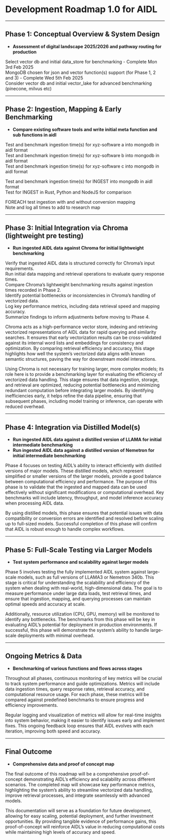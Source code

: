 # Development Roadmap 1.0 for AIDL

---

## Phase 1: Conceptual Overview & System Design

- **Assessment of digital landscape 2025/2026 and pathway routing for production** 

Select vector db and initial data_store for benchmarking - Complete Mon 3rd Feb 2025  
MongoDB chosen for json and vector function(s) support (for Phase 1, 2 and 3) - Complete Wed 5th Feb 2025  
Consider vector db and initial vector_lake for advanced benchmarking (pinecone, milvus etc)  

---

## Phase 2: Ingestion, Mapping & Early Benchmarking

- **Compare existing software tools and write initial meta function and sub functions in aidl** 

Test and benchmark ingestion time(s) for xyz-software a into mongodb in aidl format  
Test and benchmark ingestion time(s) for xyz-software b into mongodb in aidl format  
Test and benchmark ingestion time(s) for xyz-software c into mongodb in aidl format  <br>

Test and benchmark ingestion time(s) for INGEST into mongodb in aidl format  
Test for INGEST in Rust, Python and NodeJS for comparison  <br>

FOREACH test ingestion with and without conversion mapping  
Note and log all times to add to research map  

---

## Phase 3: Initial Integration via Chroma (lightweight pre testing)

- **Run ingested AIDL data against Chroma for initial lightweight benchmarking** 

Verify that ingested AIDL data is structured correctly for Chroma’s input requirements.  
Run initial data mapping and retrieval operations to evaluate query response times.  
Compare Chroma’s lightweight benchmarking results against ingestion times recorded in Phase 2.  
Identify potential bottlenecks or inconsistencies in Chroma’s handling of vectorized data.  
Log key performance metrics, including data retrieval speed and mapping accuracy.  
Summarize findings to inform adjustments before moving to Phase 4.  

Chroma acts as a high-performance vector store, indexing and retrieving vectorized representations of AIDL data for rapid querying and similarity searches. It ensures that early vectorization results can be cross-validated against its internal word lists and embeddings for consistency and optimization. By comparing retrieval efficiency and accuracy, this stage highlights how well the system’s vectorized data aligns with known semantic structures, paving the way for downstream model interactions.

Using Chroma is not necessary for training larger, more complex models; its role here is to provide a benchmarking layer for evaluating the efficiency of vectorized data handling. This stage ensures that data ingestion, storage, and retrieval are optimized, reducing potential bottlenecks and minimizing redundant computation before integrating larger models. By identifying inefficiencies early, it helps refine the data pipeline, ensuring that subsequent phases, including model training or inference, can operate with reduced overhead.

---

## Phase 4: Integration via Distilled Model(s)

- **Run ingested AIDL data against a distilled version of LLAMA for initial intermediate benchmarking**  
- **Run ingested AIDL data against a distilled version of Nemetron for initial intermediate benchmarking**  

Phase 4 focuses on testing AIDL’s ability to interact efficiently with distilled versions of major models. These distilled models, which represent simplified or smaller versions of the larger models, provide a good balance between computational efficiency and performance. The purpose of this phase is to validate that the ingested and mapped data can be used effectively without significant modifications or computational overhead. Key benchmarks will include latency, throughput, and model inference accuracy when processing AIDL data.

By using distilled models, this phase ensures that potential issues with data compatibility or conversion errors are identified and resolved before scaling up to full-sized models. Successful completion of this phase will confirm that AIDL is robust enough to handle complex workflows.

---

## Phase 5: Full-Scale Testing via Larger Models

- **Test system performance and scalability against larger models**  

Phase 5 involves testing the fully implemented AIDL system against large-scale models, such as full versions of LLAMA3 or Nemetron 340b. This stage is critical for understanding the scalability and efficiency of the system when dealing with real-world, high-dimensional data. The goal is to measure performance under large data loads, test retrieval times, and ensure that ingestion, mapping, and querying processes can maintain optimal speeds and accuracy at scale.

Additionally, resource utilization (CPU, GPU, memory) will be monitored to identify any bottlenecks. The benchmarks from this phase will be key in evaluating AIDL’s potential for deployment in production environments. If successful, this phase will demonstrate the system’s ability to handle large-scale deployments with minimal overhead.

---

## Ongoing Metrics & Data

- **Benchmarking of various functions and flows across stages** 

Throughout all phases, continuous monitoring of key metrics will be crucial to track system performance and guide optimizations. Metrics will include data ingestion times, query response rates, retrieval accuracy, and computational resource usage. For each phase, these metrics will be compared against predefined benchmarks to ensure progress and efficiency improvements.

Regular logging and visualization of metrics will allow for real-time insights into system behavior, making it easier to identify issues early and implement fixes. This ongoing feedback loop ensures that AIDL evolves with each iteration, improving both speed and accuracy.

---

## Final Outcome

- **Comprehensive data and proof of concept map** 

The final outcome of this roadmap will be a comprehensive proof-of-concept demonstrating AIDL’s efficiency and scalability across different scenarios. The completed map will showcase key performance metrics, highlighting the system’s ability to streamline vectorized data handling, improve retrieval processes, and integrate seamlessly with advanced models.

This documentation will serve as a foundation for future development, allowing for easy scaling, potential deployment, and further investment opportunities. By providing tangible evidence of performance gains, this proof-of-concept will reinforce AIDL’s value in reducing computational costs while maintaining high levels of accuracy and speed.
